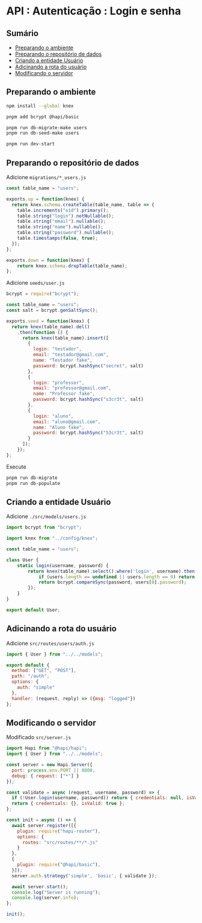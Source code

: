 # API : Autenticação : Login e senha <!-- omit in toc -->

## Sumário <!-- omit in toc -->

- [Preparando o ambiente](#preparando-o-ambiente)
- [Preparando o repositório de dados](#preparando-o-reposit%c3%b3rio-de-dados)
- [Criando a entidade Usuário](#criando-a-entidade-usu%c3%a1rio)
- [Adicinando a rota do usuário](#adicinando-a-rota-do-usu%c3%a1rio)
- [Modificando o servidor](#modificando-o-servidor)


## Preparando o ambiente

```sh
npm install --global knex

pnpm add bcrypt @hapi/basic

pnpm run db-migrate-make users
pnpm run db-seed-make users

pnpm run dev-start
```

## Preparando o repositório de dados

Adicione `migrations/*_users.js`

```js
const table_name = "users";

exports.up = function(knex) {
  return knex.schema.createTable(table_name, table => {
    table.increments("oid").primary();
    table.string("login").notNullable();
    table.string("email").nullable();
    table.string("name").nullable();
    table.string("password").nullable();
    table.timestamps(false, true);
  });
};

exports.down = function(knex) {
    return knex.schema.dropTable(table_name);
};
```

Adicione `seeds/user.js`

```js
bcrypt = require("bcrypt");

const table_name = "users";
const salt = bcrypt.genSaltSync();

exports.seed = function(knex) {
  return knex(table_name).del()
    .then(function () {
      return knex(table_name).insert([
        {
          login: "testador", 
          email: "testador@gmail.com", 
          name: "Testador fake", 
          password: bcrypt.hashSync("secret", salt)
        },
        {
          login: "professor", 
          email: "professor@gmail.com", 
          name: "Professor fake", 
          password: bcrypt.hashSync("s3cr3t", salt)
        },
        {
          login: "aluno", 
          email: "aluno@gmail.com", 
          name: "Aluno fake", 
          password: bcrypt.hashSync("53cr3t", salt)
        }
      ]);
    });
};
```

Execute

```bash
pnpm run db-migrate
pnpm run db-populate
```

## Criando a entidade Usuário

Adicione `./src/models/users.js`

```js
import bcrypt from "bcrypt";

import knex from "../config/knex";

const table_name = "users";

class User {
    static login(username, password) {
        return knex(table_name).select().where('login', username).then(users => {
            if (users.length == undefined || users.length == 0) return false;
            return bcrypt.compareSync(password, users[0].password);
        });
    }
}

export default User;
```

## Adicinando a rota do usuário

Adicione `src/routes/users/auth.js`

```js
import { User } from "../../models";

export default {
  method: ["GET", "POST"],
  path: "/auth",
  options: {
    auth: "simple"
  },
  handler: (request, reply) => ({msg: "logged"})
};
```

## Modificando o servidor

Modificado `src/server.js`

```js
import Hapi from "@hapi/hapi";
import { User } from "../../models";

const server = new Hapi.Server({
  port: process.env.PORT || 8000,
  debug: { request: ["*"] }
});

const validate = async (request, username, password) => {
  if (!User.login(username, password)) return { credentials: null, isValid: false };
  return { credentials: {}, isValid: true };
};

const init = async () => {
  await server.register([{
    plugin: require("hapi-router"),
    options: {
      routes: "src/routes/**/*.js"
    }
  },
  {
    plugin: require("@hapi/basic"),
  }]);
  server.auth.strategy('simple', 'basic', { validate });

  await server.start();
  console.log("Server is running");
  console.log(server.info);
};

init();
```

